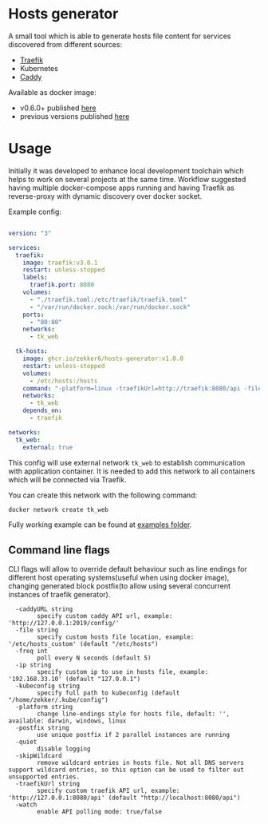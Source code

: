 # Hosts generator

A small tool which is able to generate hosts file content for services discovered from different sources:
* [Traefik](https://traefik.io)
* Kubernetes
* [Caddy](https://caddyserver.com/)

Available as docker image:
- v0.6.0+ published [here](https://github.com/zekker6/hosts-generator/pkgs/container/hosts-generator)
- previous versions published [here](https://github.com/users/zekker6/packages/container/package/traefik-hosts-generator)

# Usage

Initially it was developed to enhance local development toolchain which helps to work on several projects at the same time. Workflow suggested having multiple docker-compose apps running and having Traefik as reverse-proxy with dynamic discovery over docker socket.

Example config:
```yaml

version: "3"

services:
  traefik:
    image: traefik:v3.0.1
    restart: unless-stopped
    labels:
      traefik.port: 8080
    volumes:
      - "./traefik.toml:/etc/traefik/traefik.toml"
      - "/var/run/docker.sock:/var/run/docker.sock"
    ports:
      - "80:80"
    networks:
      - tk_web

  tk-hosts:
    image: ghcr.io/zekker6/hosts-generator:v1.0.0
    restart: unless-stopped
    volumes:
      - /etc/hosts:/hosts
    command: "-platform=linux -traefikUrl=http://traefik:8080/api -file=/hosts -watch=true -freq=10"
    networks:
      - tk_web
    depends_on:
      - traefik

networks:
  tk_web:
    external: true
```

This config will use external network `tk_web` to establish communication with application container.
It is needed to add this network to all containers which will be connected via Traefik.

You can create this network with the following command:

```sh
docker network create tk_web
```

Fully working example can be found at [examples folder](example/).

## Command line flags

CLI flags will allow to override default behaviour such as line endings for different host operating systems(useful when using docker image), changing generated block postfix(to allow using several concurrent instances of traefik generator).

```
  -caddyURL string
        specify custom caddy API url, example: 'http://127.0.0.1:2019/config/'
  -file string
        specify custom hosts file location, example: '/etc/hosts_custom' (default "/etc/hosts")
  -freq int
        poll every N seconds (default 5)
  -ip string
        specify custom ip to use in hosts file, example: '192.168.33.10' (default "127.0.0.1")
  -kubeconfig string
        specify full path to kubeconfig (default "/home/zekker/.kube/config")
  -platform string
        change line-endings style for hosts file, default: '', available: darwin, windows, linux
  -postfix string
        use unique postfix if 2 parallel instances are running
  -quiet
        disable logging
  -skipWildcard
        remove wildcard entries in hosts file. Not all DNS servers support wildcard entries, so this option can be used to filter out unsupported entries.
  -traefikUrl string
        specify custom traefik API url, example: 'http://127.0.0.1:8080/api' (default "http://localhost:8080/api")
  -watch
        enable API polling mode: true/false
```
